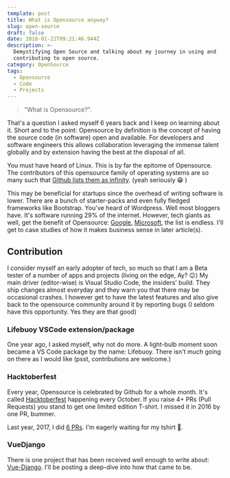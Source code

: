 ```yaml
---
template: post
title: What is Opensource anyway?
slug: open-source
draft: false
date: 2018-01-22T09:21:46.944Z
description: >-
  Demystifying Open Source and talking about my journey in using and
  contributing to open source.
category: OpenSource
tags:
  - Opensource
  - Code
  - Projects
---
```

> "What is Opensource?".

That's a question I asked myself 6 years back and I keep on learning about it. Short and to the point: Opensource by definition is the concept of having the source code (in software) open and available. For developers and software engineers this allows collaboration leveraging the immense talent globally and by extension having the best at the disposal of all.

You must have heard of Linux. This is by far the epitome of Opensource. The contributors of this opensource family of operating systems are so many such that [Github lists them as infinity](https://github.com/torvalds/linux/graphs/contributors). (yeah seriously 😁 )

This may be beneficial for startups since the overhead of writing software is lower. There are a bunch of starter-packs and even fully fledged frameworks like Bootstrap. You've heard of Wordpress. Well most bloggers have. It's software running 29% of the internet. However, tech giants as well, get the benefit of Opensource: [Google](https://opensource.google.com/), [Microsoft](https://opensource.microsoft.com/), the list is endless. I'll get to case studies of how it makes business sense in later article(s).

## Contribution

I consider myself an early adopter of tech, so much so that I am a Beta tester of a number of apps and projects (living on the edge, Ay? 😉) My main driver (editor-wise) is Visual Studio Code, the insiders' build. They ship changes almost everyday and they warn you that there may be occasional crashes. I however get to have the latest features and also give back to the opensource community around it by reporting bugs (I seldom have this opportunity. Yes they are that good)

### Lifebuoy VSCode extension/package

One year ago, I asked myself, why not do more. A light-bulb moment soon became a VS Code package by the name: Lifebuoy. There isn't much going on there as I would like (psst, contributions are welcome.)

### Hacktoberfest

Every year, Opensource is celebrated by Github for a whole month. It's called [Hacktoberfest](https://hacktoberfest.digitalocean.com/) happening every October. If you raise 4+ PRs (Pull Requests) you stand to get one limited edition T-shirt. I missed it in 2016 by one PR, bummer.

Last year, 2017, I did [6 PRs](https://hacktoberfest.digitalocean.com/stats/NdagiStanley). I'm eagerly waiting for my tshirt 🙂.

### VueDjango

There is one project that has been received well enough to write about: [Vue-Django](https://github.com/NdagiStanley/vue-django). I'll be posting a deep-dive into how that came to be.
